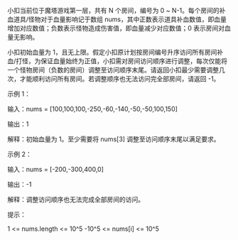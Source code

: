 小扣当前位于魔塔游戏第一层，共有 N 个房间，编号为 0 ~ N-1。每个房间的补血道具/怪物对于血量影响记于数组 nums，其中正数表示道具补血数值，即血量增加对应数值；负数表示怪物造成伤害值，即血量减少对应数值；0 表示房间对血量无影响。

小扣初始血量为 1，且无上限。假定小扣原计划按房间编号升序访问所有房间补血/打怪，为保证血量始终为正值，小扣需对房间访问顺序进行调整，每次仅能将一个怪物房间（负数的房间）调整至访问顺序末尾。请返回小扣最少需要调整几次，才能顺利访问所有房间。若调整顺序也无法访问完全部房间，请返回 -1。

示例 1：

输入：nums = [100,100,100,-250,-60,-140,-50,-50,100,150]

输出：1

解释：初始血量为 1。至少需要将 nums[3] 调整至访问顺序末尾以满足要求。

示例 2：

输入：nums = [-200,-300,400,0]

输出：-1

解释：调整访问顺序也无法完成全部房间的访问。

提示：

1 <= nums.length <= 10^5
-10^5 <= nums[i] <= 10^5